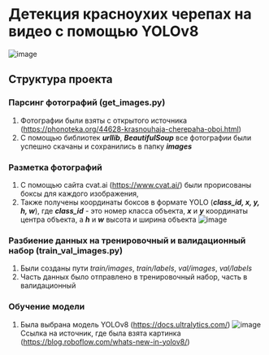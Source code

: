 # Детекция красноухих черепах на видео с помощью YOLOv8
![image](https://github.com/Faig22/Turtles_detection_on_video/assets/95417164/c2101970-db9e-478d-82eb-52062a9b9a3b)

## Структура проекта
### Парсинг фотографий (get_images.py)
1. Фотографии были взяты с открытого источника (https://phonoteka.org/44628-krasnouhaja-cherepaha-oboi.html)
2. С помощью библиотек ***urllib***, ***BeautifulSoup*** все фотографии были успешно скачаны и сохранились в папку ***images***

### Разметка фотографий
1. С помощью сайта cvat.ai (https://www.cvat.ai/) были прорисованы боксы для каждого изображения,
2. Также получены координаты боксов в формате YOLO (***class_id, x, y, h, w***), где ***class_id*** - это номер класса объекта, ***x*** и ***y*** координаты центра объекта, а ***h*** и ***w*** высота и ширина объекта 
   ![image](https://github.com/Faig22/Turtles_detection_on_video/assets/95417164/e2eaa1a4-1dc1-4988-9686-12feea4f8bee)

### Разбиение данных на тренировочный и валидационный набор (train_val_images.py)
1. Были созданы пути *train/images*, *train/labels*, *val/images*, *val/labels*
2. Часть данных было отправлено в тренировочный набор, часть в валидационный

### Обучение модели
1. Была выбрана модель YOLOv8 (https://docs.ultralytics.com/)
![image](https://github.com/Faig22/Turtles_detection_on_video/assets/95417164/fbb4c460-db35-4a63-9928-4401d5b90106)
Ссылка на источник, где была взята картинка (https://blog.roboflow.com/whats-new-in-yolov8/)
